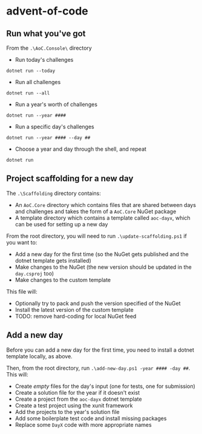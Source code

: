 # advent-of-code

## Run what you've got

From the `.\AoC.Console\` directory
- Run today's challenges
``` shell
dotnet run --today
```

- Run all challenges
``` shell
dotnet run --all
```

- Run a year's worth of challenges
``` shell
dotnet run --year ####
```

- Run a specific day's challenges
``` shell
dotnet run --year #### --day ##
```

- Choose a year and day through the shell, and repeat
``` shell
dotnet run
```

## Project scaffolding for a new day

The `.\Scaffolding` directory contains:
- An `AoC.Core` directory which contains files that are shared between days and challenges and takes the form of a `AoC.Core` NuGet package
- A template directory which contains a template called `aoc-dayx`, which can be used for setting up a new day

From the root directory, you will need to run `.\update-scaffolding.ps1` if you want to:
- Add a new day for the first time (so the NuGet gets published and the dotnet template gets installed)
- Make changes to the NuGet (the new version should be updated in the `day.csproj` too)
- Make changes to the custom template

This file will:
- Optionally try to pack and push the version specified of the NuGet
- Install the latest version of the custom template
- TODO: remove hard-coding for local NuGet feed

## Add a new day

Before you can add a new day for the first time, you need to install a dotnet template locally, as above.

Then, from the root directory, run `.\add-new-day.ps1 -year #### -day ##`. This will:
- Create *empty* files for the day's input (one for tests, one for submission)
- Create a solution file for the year if it doesn't exist
- Create a project from the `aoc-dayx` dotnet template
- Create a test project using the xunit framework
- Add the projects to the year's solution file
- Add some boilerplate test code and install missing packages
- Replace some `DayX` code with more appropriate names

